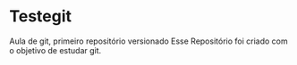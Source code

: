 # Testegit
 Aula de git, primeiro repositório versionado
Esse Repositório foi criado com o objetivo de estudar git.